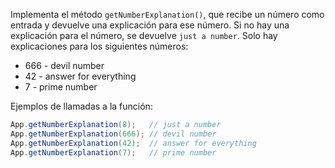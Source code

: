 
Implementa el método `getNumberExplanation()`, que recibe un número como entrada y devuelve una explicación para ese número. Si no hay una explicación para el número, se devuelve `just a number`. Solo hay explicaciones para los siguientes números:

  * 666 - devil number
  * 42 - answer for everything
  * 7 - prime number

Ejemplos de llamadas a la función:

```java
App.getNumberExplanation(8);   // just a number
App.getNumberExplanation(666); // devil number
App.getNumberExplanation(42);  // answer for everything
App.getNumberExplanation(7);   // prime number
```
